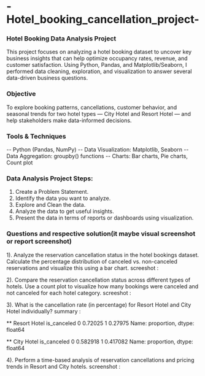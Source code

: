 # -Hotel_booking_cancellation_project-

###  Hotel Booking Data Analysis Project
This project focuses on analyzing a hotel booking dataset to uncover key business insights that can help optimize occupancy rates, revenue, and customer satisfaction. Using Python, Pandas, and Matplotlib/Seaborn, I performed data cleaning, exploration, and visualization to answer several data-driven business questions.

### Objective
To explore booking patterns, cancellations, customer behavior, and seasonal trends for two hotel types — City Hotel and Resort Hotel — and help stakeholders make data-informed decisions.

### Tools & Techniques
-- Python (Pandas, NumPy)
-- Data Visualization: Matplotlib, Seaborn
-- Data Aggregation: groupby() functions
-- Charts: Bar charts, Pie charts, Count plot


### Data Analysis Project Steps:
1. Create a Problem Statement.
2. Identify the data you want to analyze.
3. Explore and Clean the data.
4. Analyze the data to get useful insights.
5. Present the data in terms of reports or dashboards using visualization.


### Questions and respective solution(it maybe visual screenshot or report screenshot)
1). Analyze the reservation cancellation status in the hotel bookings dataset. Calculate the percentage distribution of canceled vs. non-canceled reservations and visualize this using a bar chart.
screeshot : 


2). Compare the reservation cancellation status across different types of hotels. Use a count plot to visualize how many bookings were canceled and not canceled for each hotel category.
screeshot : 


3). What is the cancellation rate (in percentage) for Resort Hotel and City Hotel individually?
summary :

** Resort Hotel
is_canceled
0    0.72025
1    0.27975
Name: proportion, dtype: float64


** City Hotel
is_canceled
0    0.582918
1    0.417082
Name: proportion, dtype: float64

4). Perform a time-based analysis of reservation cancellations and pricing trends in Resort and City hotels.
screenshot : 

